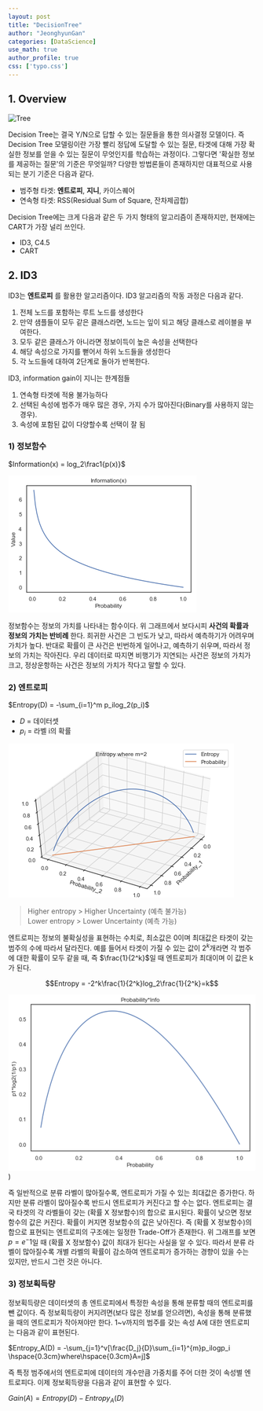 ```yaml
---
layout: post
title: "DecisionTree"
author: "JeonghyunGan"
categories: [DataScience]
use_math: true
author_profile: true
css: ['typo.css']
---
```


## 1. Overview

![Tree](https://i.stack.imgur.com/iXc11.png)

Decision Tree는 결국 Y/N으로 답할 수 있는 질문들을 통한 의사결정 모델이다. 즉 Decision Tree 모델링이란 가장 빨리 정답에 도달할 수 있는 질문, 타겟에 대해 가장 확실한 정보를 얻을 수 있는 질문이 무엇인지를 학습하는 과정이다. 그렇다면 '확실한 정보를 제공하는 질문'의 기준은 무엇일까? 다양한 방법론들이 존재하지만 대표적으로 사용되는 분기 기준은 다음과 같다.

- 범주형 타겟: **엔트로피**, **지니**, 카이스퀘어
- 연속형 타겟: RSS(Residual Sum of Square, 잔차제곱합)

Decision Tree에는 크게 다음과 같은 두 가지 형태의 알고리즘이 존재하지만, 현재에는 CART가 가장 널리 쓰인다.

- ID3, C4.5
- CART

## 2. ID3

ID3는 **엔트로피** 를 활용한 알고리즘이다. ID3 알고리즘의 작동 과정은 다음과 같다.

1. 전체 노드를 포함하는 루트 노드를 생성한다
2. 만약 샘플들이 모두 같은 클래스라면, 노드는 잎이 되고 해당 클래스로 레이블을 부여한다.
3. 모두 같은 클래스가 아니라면 정보이득이 높은 속성을 선택한다
4. 해당 속성으로 가지를 뻗어서 하위 노드들을 생성한다
5. 각 노드들에 대하여 2단계로 돌아가 반복한다.

ID3, information gain이 지니는 한계점들

1. 연속형 타겟에 적용 불가능하다
2. 선택된 속성에 범주가 매우 많은 경우, 가지 수가 많아진다(Binary를 사용하지 않는 경우).
3. 속성에 포함된 값이 다양할수록 선택이 잘 됨

### 1) 정보함수

$Information(x) = log_2\frac1{p(x)}$  

![정보함수](/assets/article_images/infofunc.png)

정보함수는 정보의 가치를 나타내는 함수이다. 위 그래프에서 보다시피 **사건의 확률과 정보의 가치는 반비례** 한다. 희귀한 사건은 그 빈도가 낮고, 따라서 예측하기가 어려우며 가치가 높다. 반대로 확률이 큰 사건은 빈번하게 일어나고, 예측하기 쉬우며, 따라서 정보의 가치는 작아진다. 우리 데이터로 따지면 비행기가 지연되는 사건은 정보의 가치가 크고, 정상운항하는 사건은 정보의 가치가 작다고 말할 수 있다.

### 2) 엔트로피

$Entropy(D) = -\sum_{i=1}^m p_ilog_2(p_i)$

- $D$ = 데이터셋
- $p_i$ = 라벨 i의 확률

![엔트로피](/assets/article_images/entropy.png)

>Higher entropy > Higher Uncertainty (예측 불가능)  
Lower entropy > Lower Uncertainty (예측 가능)

엔트로피는 정보의 불확실성을 표현하는 수치로, 최소값은 0이며 최대값은 타겟이 갖는 범주의 수에 따라서 달라진다. 예를 들어서 타겟이 가질 수 있는 값이 $2^k$개라면 각 범주에 대한 확률이 모두 같을 때, 즉 $\frac{1}{2^k}$일 때 엔트로피가 최대이며 이 값은 k가 된다.

$$Entropy = -2^k\frac{1}{2^k}log_2\frac{1}{2^k}=k$$

![엔트로피2](/assets/article_images/entropy2.png))

즉 일반적으로 분류 라벨이 많아질수록, 엔트로피가 가질 수 있는 최대값은 증가한다. 하지만 분류 라벨이 많아질수록 반드시 엔트로피가 커진다고 할 수는 없다. 엔트로피는 결국 타겟의 각 라벨들이 갖는 (확률 X 정보함수)의 합으로 표시된다. 확률이 낮으면 정보함수의 값은 커진다. 확률이 커지면 정보함수의 값은 낮아진다. 즉 (확률 X 정보함수)의 합으로 표현되는 엔트로피의 구조에는 일정한 Trade-Off가 존재한다. 위 그래프를 보면 $p=e^-1$일 때 (확률 X 정보함수) 값이 최대가 된다는 사실을 알 수 있다. 따라서 분류 라벨이 많아질수록 개별 라벨의 확률이 감소하여 엔트로피가 증가하는 경향이 있을 수는 있지만, 반드시 그런 것은 아니다.

### 3) 정보획득량

정보획득량은 데이터셋의 총 엔트로피에서 특정한 속성을 통해 분류할 때의 엔트로피를 뺀 값이다. 즉 정보획득량이 커지려면(보다 많은 정보를 얻으려면), 속성을 통해 분류했을 때의 엔트로피가 작아져야만 한다. 1~v까지의 범주를 갖는 속성 A에 대한 엔트로피는 다음과 같이 표현된다.

$Entropy_A(D) = -\sum_{j=1}^v[\frac{D_j}{D}\sum_{i=1}^{m}p_ilogp_i \hspace{0.3cm}where\hspace{0.3cm}A=j]$

즉 특정 범주에서의 엔트로피에 데이터의 개수만큼 가중치를 주어 더한 것이 속성별 엔트로피다. 이제 정보획득량을 다음과 같이 표현할 수 있다.

$Gain(A) = Entropy(D)-Entropy_A(D)$
